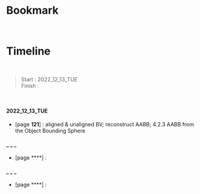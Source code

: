 # Bookmark

<!-- - [page ****] :  -->
<!-- - [page ****] :  -->

<br>

# Timeline

<br>

>Start   : 2022_12_13_TUE<br>
>Finish  : 

<br>

#### 2022_12_13_TUE 
- [page **121**] : aligned & unaligned BV; reconstruct AABB; 4.2.3 AABB from the Object Bounding Sphere

#### _ _ _
- [page ****] :

#### _ _ _
- [page ****] :

